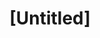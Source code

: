 ---
pid: CH212
title: "[Untitled]"
location_transcription: 
zipcode: '19120'
outside_phl: 
neighborhood: Logan,Olney
age: '15'
age_range: 13-19
instagram: 
image_file_name: CH_212.jpg
proposal_transcription: A person sitting down on a chair without a face just reading
  a book.
topic: Education,Inclusivity
topic_summary: 0, 0
type: Other No Form
keywords_other: 
credit: Quan Pham
image_labels: 
twitter: 
facebook: 
permalink: "/monuments/ch212/"
layout: item-page
---